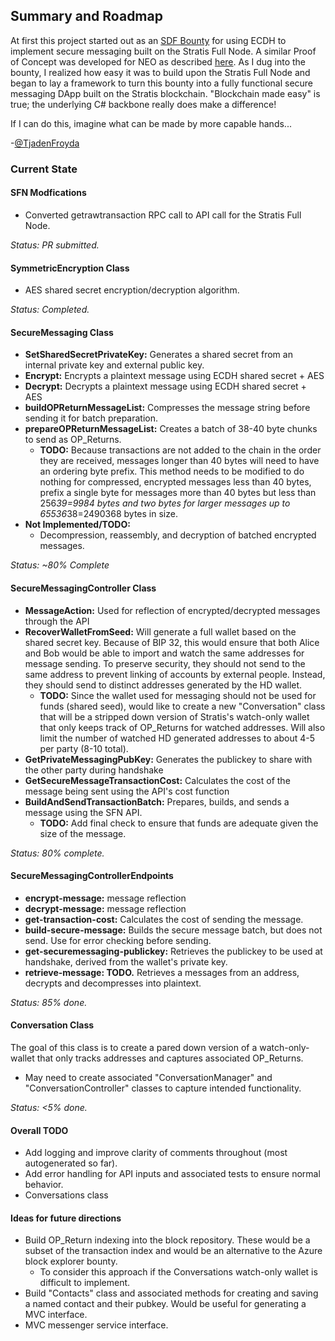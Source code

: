 ﻿## Summary and Roadmap
At first this project started out as an [SDF Bounty](http://stratisdevelopmentfoundation.com/bounties/) for using ECDH to implement secure messaging built on the Stratis Full Node. A similar Proof of Concept was developed for NEO as described [here](https://medium.com/proof-of-working/encrypted-messaging-on-the-neo-blockchain-631bbfcf99f6). As I dug into the bounty, I realized how easy it was to build upon the Stratis Full Node and began to lay a framework to turn this bounty into a fully functional secure messaging DApp built on the Stratis blockchain. "Blockchain made easy" is true; the underlying C# backbone really does make a difference! 

If I can do this, imagine what can be made by more capable hands...

-[@TjadenFroyda](http://www.twitter.com/TjadenFroyda)

### Current State
#### SFN Modfications
- Converted getrawtransaction RPC call to API call for the Stratis Full Node.

*Status: PR submitted.*

#### SymmetricEncryption Class
- AES shared secret encryption/decryption algorithm.  

*Status: Completed.*

#### SecureMessaging Class
- **SetSharedSecretPrivateKey:** Generates a shared secret from an internal private key and external public key. 
- **Encrypt:** Encrypts a plaintext message using ECDH shared secret + AES
- **Decrypt:** Decrypts a plaintext message using ECDH shared secret + AES
- **buildOPReturnMessageList:** Compresses the message string before sending it for batch preparation.
- **prepareOPReturnMessageList:** Creates a batch of 38-40 byte chunks to send as OP_Returns.
  - **TODO:** Because transactions are not added to the chain in the order they are received, messages longer than 40 bytes will need to have an ordering byte prefix. This method needs to be modified to do nothing for compressed, encrypted messages less than 40 bytes, prefix a single byte for messages more than 40 bytes but less than 256*39=9984 bytes and two bytes for larger messages up to 65536*38=2490368 bytes in size.
- **Not Implemented/TODO:**
  - Decompression, reassembly, and decryption of batched encrypted messages. 

*Status: ~80% Complete*

#### SecureMessagingController Class
- **MessageAction:** Used for reflection of encrypted/decrypted messages through the API
- **RecoverWalletFromSeed:** Will generate a full wallet based on the shared secret key. Because of BIP 32, this would ensure that both Alice and Bob would be able to import and watch the same addresses for message sending. To preserve security, they should not send to the same address to prevent linking of accounts by external people. Instead, they should send to distinct addresses generated by the HD wallet. 
  - **TODO:** Since the wallet used for messaging should not be used for funds (shared seed), would like to create a new "Conversation" class that will be a stripped down version of Stratis's watch-only wallet that only keeps track of OP_Returns for watched addresses. Will also limit the number of watched HD generated addresses to about 4-5 per party (8-10 total). 
- **GetPrivateMessagingPubKey:** Generates the publickey to share with the other party during handshake
- **GetSecureMessageTransactionCost:** Calculates the cost of the message being sent using the API's cost function
- **BuildAndSendTransactionBatch:** Prepares, builds, and sends a message using the SFN API. 
  - **TODO:** Add final check to ensure that funds are adequate given the size of the message.

*Status: 80% complete.*

#### SecureMessagingControllerEndpoints
- **encrypt-message:** message reflection
- **decrypt-message:** message reflection
- **get-transaction-cost:** Calculates the cost of sending the message. 
- **build-secure-message:** Builds the secure message batch, but does not send. Use for error checking before sending. 
- **get-securemessaging-publickey:** Retrieves the publickey to be used at handshake, derived from the wallet's private key. 
- **retrieve-message: TODO.** Retrieves a messages from an address, decrypts and decompresses into plaintext. 

*Status: 85% done.*

#### Conversation Class
The goal of this class is to create a pared down version of a watch-only-wallet that only tracks addresses and captures associated OP_Returns.
- May need to create associated "ConversationManager" and "ConversationController" classes to capture intended functionality. 

*Status: <5% done.*

#### Overall TODO 
- Add logging and improve clarity of comments throughout (most autogenerated so far). 
- Add error handling for API inputs and associated tests to ensure normal behavior. 
- Conversations class

#### Ideas for future directions
- Build OP_Return indexing into the block repository. These would be a subset of the transaction index and would be an alternative to the Azure block explorer bounty.
  - To consider this approach if the Conversations watch-only wallet is difficult to implement. 
- Build "Contacts" class and associated methods for creating and saving a named contact and their pubkey. Would be useful for generating a MVC interface.
- MVC messenger service interface. 


